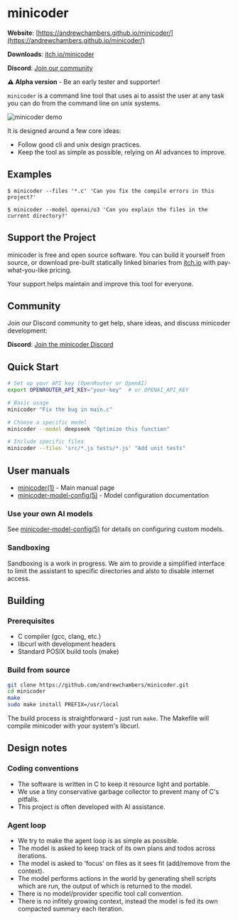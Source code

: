 # minicoder

**Website**: [https://andrewchambers.github.io/minicoder/](https://andrewchambers.github.io/minicoder/)

**Downloads**: [itch.io/minicoder](https://andrewchambers.itch.io/minicoder)

**Discord**: [Join our community](https://discord.gg/cZk3yxBxRS)

**⚠️ Alpha version** - Be an early tester and supporter!

`minicoder` is a command line tool that uses ai to assist the user at
any task you can do from the command line on unix systems.

![minicoder demo](https://github.com/andrewchambers/minicoder/blob/artifacts/minicoder-demo.gif?raw=true)

It is designed around a few core ideas: 

- Follow good cli and unix design practices.
- Keep the tool as simple as possible, relying on AI advances to improve.

## Examples

```
$ minicoder --files '*.c' 'Can you fix the compile errors in this project?'
```

```
$ minicoder --model openai/o3 'Can you explain the files in the current directory?'
```

## Support the Project

minicoder is free and open source software. You can build it yourself from source, or download pre-built statically linked binaries from [itch.io](https://andrewchambers.itch.io/minicoder) with pay-what-you-like pricing.

Your support helps maintain and improve this tool for everyone.

## Community

Join our Discord community to get help, share ideas, and discuss minicoder development:

**Discord**: [Join the minicoder Discord](https://discord.gg/cZk3yxBxRS)

## Quick Start

```bash
# Set up your API key (OpenRouter or OpenAI)
export OPENROUTER_API_KEY="your-key"  # or OPENAI_API_KEY

# Basic usage
minicoder "Fix the bug in main.c"

# Choose a specific model
minicoder --model deepseek "Optimize this function"

# Include specific files
minicoder --files 'src/*.js tests/*.js' "Add unit tests"
```

## User manuals

- [minicoder(1)](https://andrewchambers.github.io/minicoder/minicoder.1.html) - Main manual page
- [minicoder-model-config(5)](https://andrewchambers.github.io/minicoder/minicoder-model-config.5.html) - Model configuration documentation

### Use your own AI models

See [minicoder-model-config(5)](https://andrewchambers.github.io/minicoder/minicoder-model-config.5.html) for details on configuring custom models.

### Sandboxing

Sandboxing is a work in progress.
We aim to provide a simplified interface to limit
the assistant to specific directories and alsto to disable internet access. 

## Building

### Prerequisites

- C compiler (gcc, clang, etc.)
- libcurl with development headers
- Standard POSIX build tools (make)

### Build from source

```bash
git clone https://github.com/andrewchambers/minicoder.git
cd minicoder
make
sudo make install PREFIX=/usr/local
```

The build process is straightforward - just run `make`. The Makefile will compile minicoder with your system's libcurl. 

## Design notes

### Coding conventions

- The software is written in C to keep it resource light and portable.
- We use a tiny conservative garbage collector to prevent many of C's pitfalls.
- This project is often developed with AI assistance.

### Agent loop

- We try to make the agent loop is as simple as possible.
- The model is asked to keep track of its own plans and todos across iterations.
- The model is asked to 'focus' on files as it sees fit (add/remove from the context).
- The model performs actions in the world by generating shell scripts which are run, the output of which is returned to the model.
- There is no model/provider specific tool call convention.
- There is no infitely growing context, instead the model is fed its own compacted summary each iteration.
